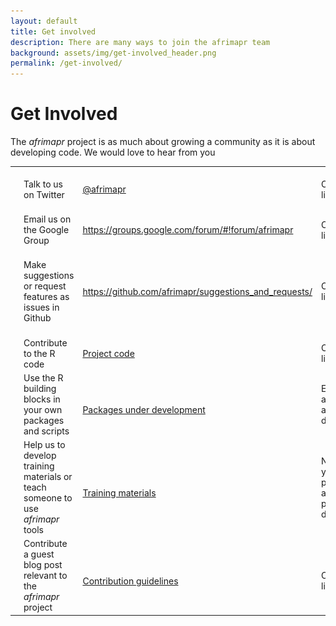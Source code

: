 ```yaml
---
layout: default
title: Get involved
description: There are many ways to join the afrimapr team
background: assets/img/get-involved_header.png
permalink: /get-involved/
---
```


# Get Involved

The _afrimapr_ project is as much about growing a community as it is about developing code. We would love to hear from you


|                             |                       |                |                   |       
|-----------------------------|-----------------------|----------------|-------------------|
|<a href="https://twitter.com/afrimapr"><img src="../assets/img/logo_twitter.png" alt="@afrimapr" width="100"> | <br> Talk to us on Twitter | <br><a href="https://twitter.com/afrimapr">@afrimapr</a> | <br> Currently live |
|<a href="https://groups.google.com/forum/#!forum/afrimapr"><img src="../assets/img/logo_googlegroups.png" alt="afrimapr Google Group" width="100"></a>| <br>Email us on the Google Group | <br> <a href="https://groups.google.com/forum/#!forum/afrimapr">https://groups.google.com/forum/#!forum/afrimapr</a>|<br> Currently live |
|<a href="https://github.com/afrimapr/suggestions_and_requests/"><img src="../assets/img/logo_github.png" alt="afrimapr suggestions" width="100"> | <br> Make suggestions or request features as issues in Github | <br><a href="https://github.com/afrimapr/suggestions_and_requests/">https://github.com/afrimapr/suggestions_and_requests/</a>| <br> Currently live |
|<a href="https://afrimapr.github.io/afrimapr.website/code"><img src="../assets/img/logo_r.png" alt="afrimapr code" width="100"> | <br> Contribute to the R code | <br> <a href="https://afrimapr.github.io/afrimapr.website/code"> Project code </a>| <br> Currently live |
|<a href="https://afrimapr.github.io/afrimapr.website/code"><img src="../assets/img/logo_map.png" alt="afrimapr map" width="100"> | Use the R building blocks in your own packages and scripts | <br> <a href="https://afrimapr.github.io/afrimapr.website/code/">Packages under development</a>| Early access as packages are under development |
|<a href="https://afrimapr.github.io/afrimapr.website/training"><img src="../assets/img/logo_teach.png" alt="afrimapr teaching" width="100"> |  Help us to develop training materials or teach someone to use _afrimapr_ tools | <br> <a href="https://afrimapr.github.io/afrimapr.website/training"> Training materials </a>| Not active yet as packages are in early phase of development |
|<a href="https://afrimapr.github.io/afrimapr.website/blog"><img src="../assets/img/logo_blog.png" alt="afrimapr blog" width="100">| Contribute a guest blog post relevant to the _afrimapr_ project | <br> <a href="https://github.com/afrimapr/afrimapr.website/blob/master/CONTRIBUTE.md">Contribution guidelines</a> | <br> Currently live |
